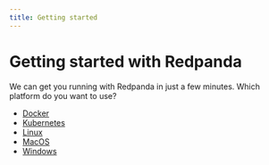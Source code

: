 ```yaml
---
title: Getting started
---
```


# Getting started with Redpanda

We can get you running with Redpanda in just a few minutes.
Which platform do you want to use?

- [Docker](./quick-start-docker)
- [Kubernetes](./quick-start-kubernetes)
- [Linux](./quick-start-linux) 
- [MacOS](./quick-start-macos)
- [Windows](./quick-start-windows)